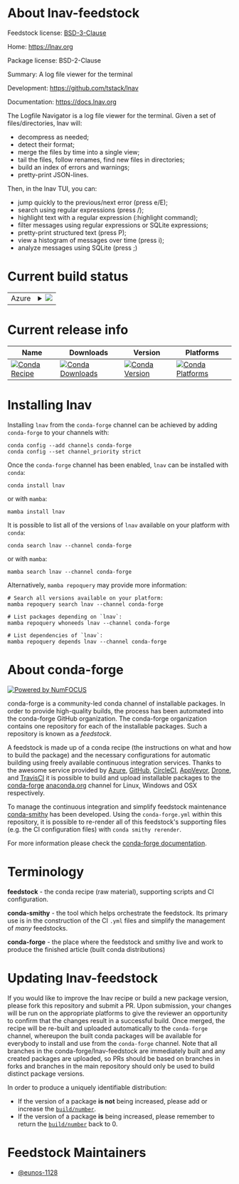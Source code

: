 About lnav-feedstock
====================

Feedstock license: [BSD-3-Clause](https://github.com/conda-forge/lnav-feedstock/blob/main/LICENSE.txt)

Home: https://lnav.org

Package license: BSD-2-Clause

Summary: A log file viewer for the terminal

Development: https://github.com/tstack/lnav

Documentation: https://docs.lnav.org

The Logfile Navigator is a log file viewer for the terminal. Given a set of files/directories, lnav will:

  - decompress as needed;
  - detect their format;
  - merge the files by time into a single view;
  - tail the files, follow renames, find new files in directories;
  - build an index of errors and warnings;
  - pretty-print JSON-lines.

Then, in the lnav TUI, you can:

  - jump quickly to the previous/next error (press e/E);
  - search using regular expressions (press /);
  - highlight text with a regular expression (:highlight command);
  - filter messages using regular expressions or SQLite expressions;
  - pretty-print structured text (press P);
  - view a histogram of messages over time (press i);
  - analyze messages using SQLite (press ;)


Current build status
====================


<table>
    
  <tr>
    <td>Azure</td>
    <td>
      <details>
        <summary>
          <a href="https://dev.azure.com/conda-forge/feedstock-builds/_build/latest?definitionId=26055&branchName=main">
            <img src="https://dev.azure.com/conda-forge/feedstock-builds/_apis/build/status/lnav-feedstock?branchName=main">
          </a>
        </summary>
        <table>
          <thead><tr><th>Variant</th><th>Status</th></tr></thead>
          <tbody><tr>
              <td>linux_64</td>
              <td>
                <a href="https://dev.azure.com/conda-forge/feedstock-builds/_build/latest?definitionId=26055&branchName=main">
                  <img src="https://dev.azure.com/conda-forge/feedstock-builds/_apis/build/status/lnav-feedstock?branchName=main&jobName=linux&configuration=linux%20linux_64_" alt="variant">
                </a>
              </td>
            </tr><tr>
              <td>osx_64</td>
              <td>
                <a href="https://dev.azure.com/conda-forge/feedstock-builds/_build/latest?definitionId=26055&branchName=main">
                  <img src="https://dev.azure.com/conda-forge/feedstock-builds/_apis/build/status/lnav-feedstock?branchName=main&jobName=osx&configuration=osx%20osx_64_" alt="variant">
                </a>
              </td>
            </tr>
          </tbody>
        </table>
      </details>
    </td>
  </tr>
</table>

Current release info
====================

| Name | Downloads | Version | Platforms |
| --- | --- | --- | --- |
| [![Conda Recipe](https://img.shields.io/badge/recipe-lnav-green.svg)](https://anaconda.org/conda-forge/lnav) | [![Conda Downloads](https://img.shields.io/conda/dn/conda-forge/lnav.svg)](https://anaconda.org/conda-forge/lnav) | [![Conda Version](https://img.shields.io/conda/vn/conda-forge/lnav.svg)](https://anaconda.org/conda-forge/lnav) | [![Conda Platforms](https://img.shields.io/conda/pn/conda-forge/lnav.svg)](https://anaconda.org/conda-forge/lnav) |

Installing lnav
===============

Installing `lnav` from the `conda-forge` channel can be achieved by adding `conda-forge` to your channels with:

```
conda config --add channels conda-forge
conda config --set channel_priority strict
```

Once the `conda-forge` channel has been enabled, `lnav` can be installed with `conda`:

```
conda install lnav
```

or with `mamba`:

```
mamba install lnav
```

It is possible to list all of the versions of `lnav` available on your platform with `conda`:

```
conda search lnav --channel conda-forge
```

or with `mamba`:

```
mamba search lnav --channel conda-forge
```

Alternatively, `mamba repoquery` may provide more information:

```
# Search all versions available on your platform:
mamba repoquery search lnav --channel conda-forge

# List packages depending on `lnav`:
mamba repoquery whoneeds lnav --channel conda-forge

# List dependencies of `lnav`:
mamba repoquery depends lnav --channel conda-forge
```


About conda-forge
=================

[![Powered by
NumFOCUS](https://img.shields.io/badge/powered%20by-NumFOCUS-orange.svg?style=flat&colorA=E1523D&colorB=007D8A)](https://numfocus.org)

conda-forge is a community-led conda channel of installable packages.
In order to provide high-quality builds, the process has been automated into the
conda-forge GitHub organization. The conda-forge organization contains one repository
for each of the installable packages. Such a repository is known as a *feedstock*.

A feedstock is made up of a conda recipe (the instructions on what and how to build
the package) and the necessary configurations for automatic building using freely
available continuous integration services. Thanks to the awesome service provided by
[Azure](https://azure.microsoft.com/en-us/services/devops/), [GitHub](https://github.com/),
[CircleCI](https://circleci.com/), [AppVeyor](https://www.appveyor.com/),
[Drone](https://cloud.drone.io/welcome), and [TravisCI](https://travis-ci.com/)
it is possible to build and upload installable packages to the
[conda-forge](https://anaconda.org/conda-forge) [anaconda.org](https://anaconda.org/)
channel for Linux, Windows and OSX respectively.

To manage the continuous integration and simplify feedstock maintenance
[conda-smithy](https://github.com/conda-forge/conda-smithy) has been developed.
Using the ``conda-forge.yml`` within this repository, it is possible to re-render all of
this feedstock's supporting files (e.g. the CI configuration files) with ``conda smithy rerender``.

For more information please check the [conda-forge documentation](https://conda-forge.org/docs/).

Terminology
===========

**feedstock** - the conda recipe (raw material), supporting scripts and CI configuration.

**conda-smithy** - the tool which helps orchestrate the feedstock.
                   Its primary use is in the construction of the CI ``.yml`` files
                   and simplify the management of *many* feedstocks.

**conda-forge** - the place where the feedstock and smithy live and work to
                  produce the finished article (built conda distributions)


Updating lnav-feedstock
=======================

If you would like to improve the lnav recipe or build a new
package version, please fork this repository and submit a PR. Upon submission,
your changes will be run on the appropriate platforms to give the reviewer an
opportunity to confirm that the changes result in a successful build. Once
merged, the recipe will be re-built and uploaded automatically to the
`conda-forge` channel, whereupon the built conda packages will be available for
everybody to install and use from the `conda-forge` channel.
Note that all branches in the conda-forge/lnav-feedstock are
immediately built and any created packages are uploaded, so PRs should be based
on branches in forks and branches in the main repository should only be used to
build distinct package versions.

In order to produce a uniquely identifiable distribution:
 * If the version of a package **is not** being increased, please add or increase
   the [``build/number``](https://docs.conda.io/projects/conda-build/en/latest/resources/define-metadata.html#build-number-and-string).
 * If the version of a package **is** being increased, please remember to return
   the [``build/number``](https://docs.conda.io/projects/conda-build/en/latest/resources/define-metadata.html#build-number-and-string)
   back to 0.

Feedstock Maintainers
=====================

* [@eunos-1128](https://github.com/eunos-1128/)

